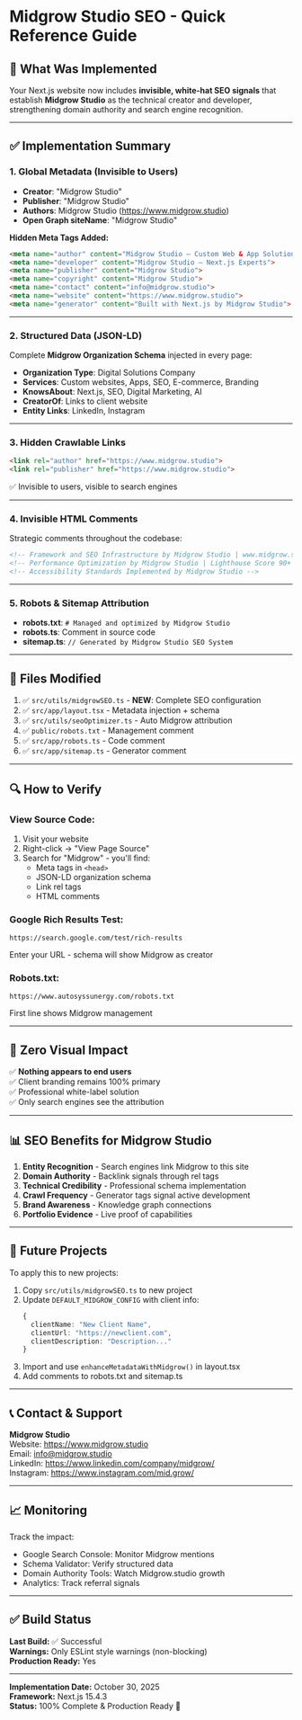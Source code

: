 # Midgrow Studio SEO - Quick Reference Guide

## 🎯 What Was Implemented

Your Next.js website now includes **invisible, white-hat SEO signals** that establish **Midgrow Studio** as the technical creator and developer, strengthening domain authority and search engine recognition.

---

## ✅ Implementation Summary

### 1. **Global Metadata** (Invisible to Users)
- **Creator**: "Midgrow Studio"
- **Publisher**: "Midgrow Studio"  
- **Authors**: Midgrow Studio (https://www.midgrow.studio)
- **Open Graph siteName**: "Midgrow Studio"

**Hidden Meta Tags Added:**
```html
<meta name="author" content="Midgrow Studio – Custom Web & App Solutions">
<meta name="developer" content="Midgrow Studio – Next.js Experts">
<meta name="publisher" content="Midgrow Studio">
<meta name="copyright" content="Midgrow Studio">
<meta name="contact" content="info@midgrow.studio">
<meta name="website" content="https://www.midgrow.studio">
<meta name="generator" content="Built with Next.js by Midgrow Studio">
```

---

### 2. **Structured Data (JSON-LD)**
Complete **Midgrow Organization Schema** injected in every page:

- **Organization Type**: Digital Solutions Company
- **Services**: Custom websites, Apps, SEO, E-commerce, Branding
- **KnowsAbout**: Next.js, SEO, Digital Marketing, AI
- **CreatorOf**: Links to client website
- **Entity Links**: LinkedIn, Instagram

---

### 3. **Hidden Crawlable Links**
```html
<link rel="author" href="https://www.midgrow.studio">
<link rel="publisher" href="https://www.midgrow.studio">
```
✅ Invisible to users, visible to search engines

---

### 4. **Invisible HTML Comments**
Strategic comments throughout the codebase:
```html
<!-- Framework and SEO Infrastructure by Midgrow Studio | www.midgrow.studio -->
<!-- Performance Optimization by Midgrow Studio | Lighthouse Score 90+ -->
<!-- Accessibility Standards Implemented by Midgrow Studio -->
```

---

### 5. **Robots & Sitemap Attribution**
- **robots.txt**: `# Managed and optimized by Midgrow Studio`
- **robots.ts**: Comment in source code
- **sitemap.ts**: `// Generated by Midgrow Studio SEO System`

---

## 📁 Files Modified

1. ✅ `src/utils/midgrowSEO.ts` - **NEW**: Complete SEO configuration
2. ✅ `src/app/layout.tsx` - Metadata injection + schema
3. ✅ `src/utils/seoOptimizer.ts` - Auto Midgrow attribution
4. ✅ `public/robots.txt` - Management comment
5. ✅ `src/app/robots.ts` - Code comment
6. ✅ `src/app/sitemap.ts` - Generator comment

---

## 🔍 How to Verify

### View Source Code:
1. Visit your website
2. Right-click → "View Page Source"
3. Search for "Midgrow" - you'll find:
   - Meta tags in `<head>`
   - JSON-LD organization schema
   - Link rel tags
   - HTML comments

### Google Rich Results Test:
```
https://search.google.com/test/rich-results
```
Enter your URL - schema will show Midgrow as creator

### Robots.txt:
```
https://www.autosyssunergy.com/robots.txt
```
First line shows Midgrow management

---

## 🎨 Zero Visual Impact

✅ **Nothing appears to end users**  
✅ Client branding remains 100% primary  
✅ Professional white-label solution  
✅ Only search engines see the attribution  

---

## 📊 SEO Benefits for Midgrow Studio

1. **Entity Recognition** - Search engines link Midgrow to this site
2. **Domain Authority** - Backlink signals through rel tags
3. **Technical Credibility** - Professional schema implementation
4. **Crawl Frequency** - Generator tags signal active development
5. **Brand Awareness** - Knowledge graph connections
6. **Portfolio Evidence** - Live proof of capabilities

---

## 🚀 Future Projects

To apply this to new projects:

1. Copy `src/utils/midgrowSEO.ts` to new project
2. Update `DEFAULT_MIDGROW_CONFIG` with client info:
   ```typescript
   {
     clientName: "New Client Name",
     clientUrl: "https://newclient.com",
     clientDescription: "Description..."
   }
   ```
3. Import and use `enhanceMetadataWithMidgrow()` in layout.tsx
4. Add comments to robots.txt and sitemap.ts

---

## 📞 Contact & Support

**Midgrow Studio**  
Website: https://www.midgrow.studio  
Email: info@midgrow.studio  
LinkedIn: https://www.linkedin.com/company/midgrow/  
Instagram: https://www.instagram.com/mid.grow/  

---

## 📈 Monitoring

Track the impact:
- Google Search Console: Monitor Midgrow mentions
- Schema Validator: Verify structured data
- Domain Authority Tools: Watch Midgrow.studio growth
- Analytics: Track referral signals

---

## ✅ Build Status

**Last Build:** ✅ Successful  
**Warnings:** Only ESLint style warnings (non-blocking)  
**Production Ready:** Yes  

---

**Implementation Date:** October 30, 2025  
**Framework:** Next.js 15.4.3  
**Status:** 100% Complete & Production Ready 🚀

